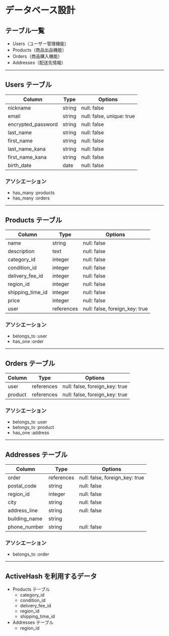 # データベース設計

## テーブル一覧

- Users（ユーザー管理機能）
- Products（商品出品機能）
- Orders（商品購入機能）
- Addresses（配送先情報）

---

## Users テーブル

| Column             | Type   | Options                   |
| ------------------ | ------ | ------------------------- |
| nickname           | string | null: false               |
| email              | string | null: false, unique: true |
| encrypted_password | string | null: false               |
| last_name          | string | null: false               |
| first_name         | string | null: false               |
| last_name_kana     | string | null: false               |
| first_name_kana    | string | null: false               |
| birth_date         | date   | null: false               |

### アソシエーション

- has_many :products
- has_many :orders

---

## Products テーブル

| Column           | Type       | Options                        |
| ---------------- | ---------- | ------------------------------ |
| name             | string     | null: false                    |
| description      | text       | null: false                    |
| category_id      | integer    | null: false                    |
| condition_id     | integer    | null: false                    |
| delivery_fee_id  | integer    | null: false                    |
| region_id        | integer    | null: false                    |
| shipping_time_id | integer    | null: false                    |
| price            | integer    | null: false                    |
| user             | references | null: false, foreign_key: true |

### アソシエーション

- belongs_to :user
- has_one :order

---

## Orders テーブル

| Column  | Type       | Options                        |
| ------- | ---------- | ------------------------------ |
| user    | references | null: false, foreign_key: true |
| product | references | null: false, foreign_key: true |

### アソシエーション

- belongs_to :user
- belongs_to :product
- has_one :address

---

## Addresses テーブル

| Column        | Type       | Options                        |
| ------------- | ---------- | ------------------------------ |
| order         | references | null: false, foreign_key: true |
| postal_code   | string     | null: false                    |
| region_id     | integer    | null: false                    |
| city          | string     | null: false                    |
| address_line  | string     | null: false                    |
| building_name | string     |                                |
| phone_number  | string     | null: false                    |

### アソシエーション

- belongs_to :order

---

## ActiveHash を利用するデータ

- Products テーブル
  - category_id
  - condition_id
  - delivery_fee_id
  - region_id
  - shipping_time_id
- Addresses テーブル
  - region_id
